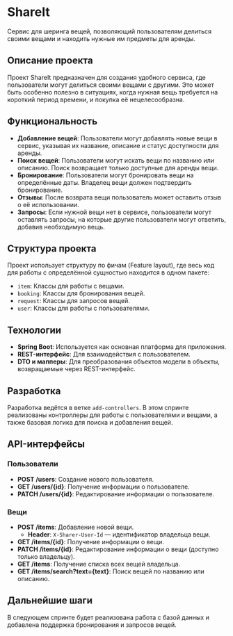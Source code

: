 # ShareIt

Сервис для шеринга вещей, позволяющий пользователям делиться своими вещами и находить нужные им предметы для аренды.

## Описание проекта

Проект ShareIt предназначен для создания удобного сервиса, где пользователи могут делиться своими вещами с другими. Это
может быть особенно полезно в ситуациях, когда нужная вещь требуется на короткий период времени, и покупка её
нецелесообразна.

## Функциональность

- **Добавление вещей**: Пользователи могут добавлять новые вещи в сервис, указывая их название, описание и статус
  доступности для аренды.
- **Поиск вещей**: Пользователи могут искать вещи по названию или описанию. Поиск возвращает только доступные для аренды
  вещи.
- **Бронирование**: Пользователи могут бронировать вещи на определённые даты. Владелец вещи должен подтвердить
  бронирование.
- **Отзывы**: После возврата вещи пользователь может оставить отзыв о её использовании.
- **Запросы**: Если нужной вещи нет в сервисе, пользователи могут оставлять запросы, на которые другие пользователи
  могут ответить, добавив необходимую вещь.

## Структура проекта

Проект использует структуру по фичам (Feature layout), где весь код для работы с определённой сущностью находится в
одном пакете:

- `item`: Классы для работы с вещами.
- `booking`: Классы для бронирования вещей.
- `request`: Классы для запросов вещей.
- `user`: Классы для работы с пользователями.

## Технологии

- **Spring Boot**: Используется как основная платформа для приложения.
- **REST-интерфейс**: Для взаимодействия с пользователем.
- **DTO и мапперы**: Для преобразования объектов модели в объекты, возвращаемые через REST-интерфейс.

## Разработка

Разработка ведётся в ветке `add-controllers`. В этом спринте реализованы контроллеры для работы с пользователями и
вещами, а также базовая логика для поиска и добавления вещей.

## API-интерфейсы

### Пользователи

- **POST /users**: Создание нового пользователя.
- **GET /users/{id}**: Получение информации о пользователе.
- **PATCH /users/{id}**: Редактирование информации о пользователе.

### Вещи

- **POST /items**: Добавление новой вещи.
    - **Header**: `X-Sharer-User-Id` — идентификатор владельца вещи.
- **GET /items/{id}**: Получение информации о вещи.
- **PATCH /items/{id}**: Редактирование информации о вещи (доступно только владельцу).
- **GET /items**: Получение списка всех вещей владельца.
- **GET /items/search?text={text}**: Поиск вещей по названию или описанию.

## Дальнейшие шаги

В следующем спринте будет реализована работа с базой данных и добавлена поддержка бронирования и запросов вещей.
